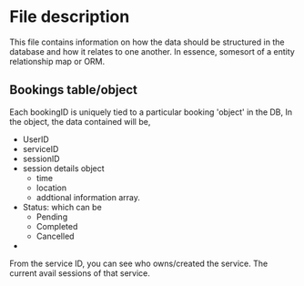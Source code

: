 # File description
This file contains information on how the data should be structured in the database and how
it relates to one another. In essence, somesort of a entity relationship map or ORM.

## Bookings table/object
Each bookingID is uniquely tied to a particular booking 'object' in the DB,
In the object, the data contained will be,
- UserID
- serviceID
- sessionID
- session details object
	- time
	- location
	- addtional information array.
- Status: which can be
	- Pending
	- Completed
	- Cancelled
- 

From the service ID, you can see who owns/created the service.
The current avail sessions of that service.